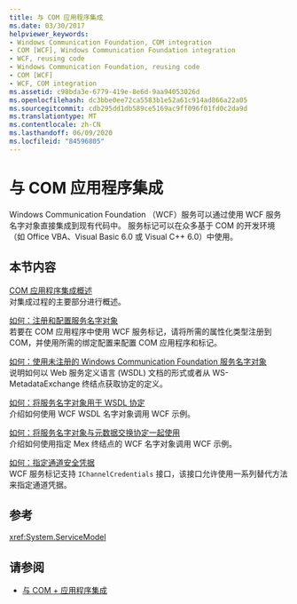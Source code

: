 ```yaml
---
title: 与 COM 应用程序集成
ms.date: 03/30/2017
helpviewer_keywords:
- Windows Communication Foundation, COM integration
- COM [WCF], Windows Communication Foundation integration
- WCF, reusing code
- Windows Communication Foundation, reusing code
- COM [WCF]
- WCF, COM integration
ms.assetid: c98bda3e-6779-419e-8e6d-9aa94053026d
ms.openlocfilehash: dc3bbe0ee72ca5583b1e52a61c914ad866a22a05
ms.sourcegitcommit: cdb295dd1db589ce5169ac9ff096f01fd0c2da9d
ms.translationtype: MT
ms.contentlocale: zh-CN
ms.lasthandoff: 06/09/2020
ms.locfileid: "84596805"
---
```

# <a name="integrating-with-com-applications"></a>与 COM 应用程序集成
Windows Communication Foundation （WCF）服务可以通过使用 WCF 服务名字对象直接集成到现有代码中。 服务标记可以在众多基于 COM 的开发环境（如 Office VBA、Visual Basic 6.0 或 Visual C++ 6.0）中使用。  
  
## <a name="in-this-section"></a>本节内容  
 [COM 应用程序集成概述](integrating-with-com-applications-overview.md)  
 对集成过程的主要部分进行概述。  
  
 [如何：注册和配置服务名字对象](how-to-register-and-configure-a-service-moniker.md)  
 若要在 COM 应用程序中使用 WCF 服务标记，请将所需的属性化类型注册到 COM，并使用所需的绑定配置来配置 COM 应用程序和标记。  
  
 [如何：使用未注册的 Windows Communication Foundation 服务名字对象](use-the-wcf-service-moniker-without-registration.md)  
 说明如何以 Web 服务定义语言 (WSDL) 文档的形式或者从 WS-MetadataExchange 终结点获取协定的定义。  
  
 [如何：将服务名字对象用于 WSDL 协定](how-to-use-a-service-moniker-with-wsdl-contracts.md)  
 介绍如何使用 WCF WSDL 名字对象调用 WCF 示例。  
  
 [如何：将服务名字对象与元数据交换协定一起使用](how-to-use-a-service-moniker-with-metadata-exchange-contracts.md)  
 介绍如何使用指定 Mex 终结点的 WCF 名字对象调用 WCF 示例。  
  
 [如何：指定通道安全凭据](how-to-specify-channel-security-credentials.md)  
 WCF 服务标记支持 `IChannelCredentials` 接口，该接口允许使用一系列替代方法来指定通道凭据。  
  
## <a name="reference"></a>参考  
 <xref:System.ServiceModel>  
  
## <a name="see-also"></a>请参阅

- [与 COM + 应用程序集成](integrating-with-com-plus-applications.md)
